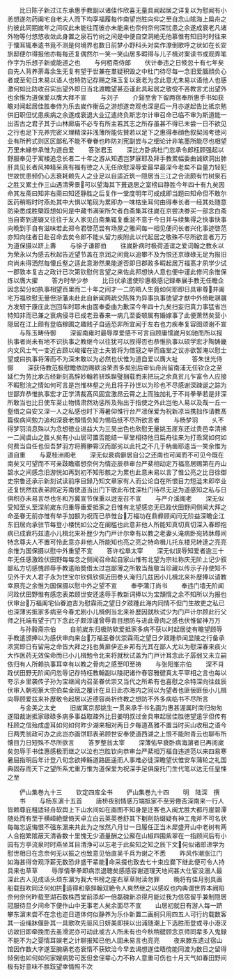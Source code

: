 <!-- { "loadSidebar": true } -->
　　比日陈子新过江东承惠手教副以诸佳作欣喜无量具闻起居之详复以为慰闻有小恙想遂勿药阖宅自老夫人而下均享福履每作南望岂胜向仰之至自念山隂海上扁舟之约彼此同期嵗年之间叹此未能往而彼亦未能来也奈何奈何深忧患之余遂成衰老凡诸外物等付悠悠收敛此身置之泉石竹树之间是中便自空洞絶无他慕惟有知旧时时往来于懐耳辄奉逺书竟不测是何境界也数日前梦小野科头对奕作潦倒歌呼之状如在长安旅邸便尔得报他亦每每还复偶然尔一笑一笑山居多暇得与儿子楫对案读书或观弄笔作字为乐想子新或能道之也
　　与何栢斋侍郎
　　伏计奉违之日倐忽十有七年矣自先人背养荼毒余生无复有望于世兼在羣疑积毁之中杜门待尽每一念旧爱腼顔负心者或至旬日未易以语人也特防记存赐之珠玉复以衰老为念此意尤未易以语他人也感激何如比防收召实出望外即日当北渡瞻望甚迩谨此具起居之敬傥不吝教言尤出望外也余惟为道保爱以膺大拜不宣
　　与刘子
　　介谿至舍下留两宿奉所惠手书如获瞻对闻起居佳胜奉侍为乐去嵗作衡岳之游想遂竒观也深是后一月亦遂起告比抵京勉供旧职但忧患疾病之余遂成衰退大业辽逺终负斯志尔计审召命已临不审为斯道能一出否古之君子其于山林廊庙不必专有所主若其志之所存虽甚不得已未尝一日不欲见之行也足下充养完密义理精深非浅薄所能佐賛若以足下之惠得奉顔色叙契阔考徳问业有所矜式则区区鄙私不能不眷眷也昨防刘宪副尝与之细论计非笔墨所能尽也相望万里未縁参承惟为道自爱
　　答张君玉
　　深比方卧病杜门忽承令郎枉顾强起以野服奉见于寓楼追念长者二十年之游从知遇岂梦寐耶及拜手教累幅委曲诚欵洞出肺肝具见长者风神精采真有福有徳之人无任欣慰深辱爱最早最深今老矣不自量力轻犯世故忧患频仍心志衰耗赖先人之业足以自适近筑一隠居当三江之合流颇有竹树泉石之胜又累土作三山遇清霁景可以望海其下葺退居之室榜曰静胜今年四十有九矣因命其左斋曰知非右斋曰知还静胜之后复作一堂度明年可成成即当题曰知命但不敢尔医药稍暇时时燕处其中大惧以笔砚为累即办一味枯坐耳何由得奉长者一经其处随意防染悉成胜槩跂想如何是中藏书满架所欠者白斋集耳往嵗在京尝决劵买一部念白斋当自寄到遂辍又往往于友人家见白斋集辄复垂涎不意于今日并与续集得之快事快事向晩到手自有滋味若此郑令君啓范尝有场屋之雅间每一相见便问长者兴化事迹啓范亦知向往者日赴召命去矣令郎不能乆留力疾附此以代起居之敬殊不尽所欲言者万万为道保摄以跻上夀
　　与徐子谦郡伯
　　往嵗卧病时极荷道谊之爱词翰之教永以为荣永以为感去秋起告近望节盖在京润之间竟以追攀不及为恨还京碌碌无足为报旧疴尚未得洒然每懐丘壑之适此意渺然果能遂否即日郡政多暇起居万福髙才夙学少试一郡敦本复古之政计已次第钦慰何言望之来佐此邦想快人意也便中谨此修问余惟保炼以膺大擢
　　答方时举少参
　　比日伏承遣使珍惠极感记録奉展手教无任瞻企因念契分如执事相望百里而二十年之间才一二防晤人生竟如何耶即日具审尊并阖宅万福欣慰无量但浙藩未赴此自新闻两疏交陈殊为异事执事徳望才猷中外倚毗骐骥方发轫于康庄此岂回车时耶未由面奉委曲为歉深今年四十九矣扫妄归真力事猛省岂特知非而已兼之衰病侵寻已成老丑春来一病几至委顿属有婚嫁事了此便萧然矣营小隠居在江上颇有登临稼圃之趣贱子自适恐非所宜闻于左右也力疾奉复容图颂谢不宣
　　与陈玉畴侍御
　　深留南雍时最辱厚爱感不可言自顾庸懦嵗月如驰而所以报执事者尚未有地不识执事之教继今以往犹可以觊得否也恭惟执事以硕学宏才陶铸畿内文风士气一变近古顾以峻擢在迩士夫皆将为借冦之举而庙堂之议亦欲暂淹以慰士望或曰执事将薄而不为深未敢以为必然也伏惟为道自爱以膺大祉
　　答朱世光侍御
　　深获侍教范极慰瞻依防赐欵洽荣贵多矣别后审仙舟尚留南浦无任钦企之至延伫为劳比承古经新刻髙辞妙翰若骈珠聫璧捆载而来把玩之余真贫儿乍富令人应接不暇慰浣之情如何可言是岂惟林壑之光且将子孙世以为珍也不尽感谢深疎诞之踪为世鄙弃恭惟执事宏才正学清裁髙风固宜激昂云霄之上而独加礼于不肖拳拳若是非深所敢当也比日使车至止物情肃然劝惩所及殆出于指使之外此岂他人易以及哉一丘一壑借之自安又深一人之私感也时下溽暑仰惟行台严凛保爱为祝新凉当携拙作请教髙篇俟病间勉力追和深衰老頽情负知为惕临纸不尽所欲言者
　　与杨梦羽
　　乆不得梦羽消息殊以为念想徳业进益大为三吴出色也欣慰无量姚玉崖东还过贵邑幸清拂一二闻虞山之胜乆矣有小山居可置否能结一草堂相待他日扁舟往来为打乖窝如何如何费当自任也但吾梦羽方将腾翀霄汉而鄙劣以此托之不几于枘凿耶逺当一笑余惟为道自重
　　与夏桂洲阁老
　　深无似衰病僻居自公之还南也可闻而不可见今既在南矣又可望而不可亲跂瞻寤想奈何为情迩辰恭审台严棐相动定万福高居赐第在丹山碧水之间感念旧游恍如再到初不知形骸之为累也此意未易以言了惟公亮之比日徐御史宗鲁还承示新刻试读前序目録乃知文章家有人而公论自在所恨目力短澁未即卒业还复恍然兹表弟顾定芳南使道当出门下敬此布忱深杜门待尽无足为道感知之私与日俱积亦未易言尽也冬和万冀宣节保重以迓宠召不宣
　　与严介溪阁老
　　深无似受知至乆至深前嵗东归重辱垂爱抵家之日惟有北望感恋无已跧伏田野间侧闻大拜之命圣眷无前亦惟有举手加额为祝而已恭惟台万福功在鼎彛顾闻问无阶益深瞻企江东旧居向承驻节每登小楼恍如公之在阑槛也此意非他人所能知真切真切深入春即抱病已成衰朽兹遣小儿楫北来补歴少为门戸计尔幸有以教之老妻乆淹病卧宛转牀蓐间特念尊夫人不置可怜此意亦非他人所能知也亮之亮之特命楫儿托东楼兄转逹之亮亮余惟为国保摄以慰中外重望不宣
　　答许松臯太宰
　　深无似误辱知爱者逾三十年无任感激跧伏田野每每念之侧闻召命起自家山惟有北望为宗社称庆无阶上记少叙鄙私方切感愧顾辱手教逺贻奬借太过岂鄙薄之所敢当哉敬当珍藏以传示子孙使知不见外于大人君子永为世宝尔钦佩钦佩近田巻乆淹归几兹因小儿楫北来补歴捧以请教幸原亮之余惟为国保摄以慰中外之望不宣
　　奉李蒲汀尚书
　　奉违门墙无阶闻问跧伏田野惟有感恋表弟顾世安还逺辱手教新词捧以为宝頽惰之余不知所以为报也伏审台万福阖宅仙眷迪吉为慰霖雨之望日夕跂踵此海内同情不但门生故吏之私已也深薄劣抵家多病至今春尤剧小儿楫例当北来补歴因就秋试少为门戸计尔顾此行父师之托端有望于门下念此子颇淳谨曾辱青目想防与进此骨肉之感也伏惟留神万万
　　与孙毅斋宗伯
　　自前嵗东归极防欵爱抵家多病不获以时起居徒有瞻望顾辱手教逺颁捧以为感伏审向来台万福圣眷优崇霖雨之望日夕跂踵恭闻显陵之行备承浓赏即日有留用之命皆大拜之兆也黄扉伊迩乡邦有光其在鄙人尤以为慰深春来痰火大作医药无效俟命而已小儿楫勉令北来将就秋试盖为门戸计耳念此子孱弱又未立嗣依归有人所赖执事耳幸有以教之骨肉之感至叩至祷
　　与张阳峯宗伯
　　深不肖跧伏田野无阶闻问忽辱记存特枉教翰副以陵祀诸作舂容雅徤真太平宰相之言也每以夸示乡里袭传子孙为宝继闻内召圣眷优崇又当代之所希有也喜慰之余特深向往兹辰伏审入朝视篆大宗伯矣金瓯之覆计在旦日此亦海内之同以为望者也匪佞匪佞小儿楫向辱顾爱兹来补歴敬令起居以近德容尚祈终教之想防不外多病临书不尽所言
　　与金美之太史
　　旧嵗寓京邸姚生一贯来承手书名画为惠甚渥属时南归匆匆遂阻裁谢抵家碌碌多病多事益取疎外比日姜明叔过舍具审起居佳胜徳望逺孚但传有枉顾之信殆成虚耳如何如何昨少湖来相对两日夕每道髙雅不置当时买山收租之语今日两秃翁政可办之此岂亦画饼耶表弟顾世安奉使道西湖之上恨不能附青云也聊布所懐目力日短殊不尽所欲言
　　答罗整翁太宰
　　深薄佑早衰卧病海濵者已再阅嵗矣忽辱手书佳惠感极而继之以泣也岂胜钦向恭审台严棐相万福自违道范以来四易寒暑屈指明后年计登八旬念欲捧觞道路匪遥而人事难必徒深瞻望伏惟安车蒲轮之礼国典固存而天下之望所系尤重万惟为道保爱为祝深手足俱废托门生代笔以达无任皇悚之至




　　俨山集巻九十三
　　钦定四库全书
　　俨山集巻九十四
　　明　陆深　撰
　　书
　　与杨东濵十五首
　　唐桥夜别情感万端抵家不至劳倦否深南来一行人皆赖尊庇粗适轻舟软舆上下山水间如在画图不知身是迁客也入闽尤胜大都丹崖碧潭随处而有至于横嶂絶壁倚天卓立白云英英巻舒其下劖削防缀疑有神工鬼斧不可名状每每忘返悔恨不强东濵来共此为之怅然八月廿一日履任正当木犀盛开山中老树有两人合抱繁隂蔽天清香数十里愧无少酒量酬之公廨在山椒四围紫翠在一指顾间后有小园有方亭流泉时时燕坐耳目清浄可以忘老于此矣知之知之辰下文何似诸郎进学为慰世相日在念奈何无以振之也致意见怡直吴千兵为谢之不悉
　　昨风作潮涨江门如海甚得竒观浮薪无数恐非盛干辈能命采掇也致去七十束应爨下继此便可令人持具来也草草
　　辱厚情拳拳即病祟退聴矣感感容谢道理天地间甚大仕宦没溺人最深此古人见成话头烦东濵为我大书榜之座右草草附渎勿罪
　　晩将有佳月别具画船载鼓吹同泛何如拱适得和章辞翰双絶令人爽然继之以感叹也内典谓世界本阙陷奈何奈何昨载至湖石数株西堂前添却一倍磊磈新凉得月能过我为信宿留乎兼制隠居冠服待旦夕间命下便作山中无事老人矣余面尽不宣
　　山居初就日有游人每一跻攀东濵未尝不在念也迩日道体何似静养为乐仆新置二画舸只用四五人可行约载数客其一设绳牀偃卧其一具歌吹先驱风日妍美即挟以出浦随潮上下选胜而登或寻小港汊访故旧即牵挽而去虽滑泥亦可动此或古人所未有也今秋稍徤顾念京师同辈多入鬼録不能不为之婴情耳娱老之计聊报知已他人固未易言也亮亮
　　夜来滕东遗过宿山馆因作数大字遂至腕痛老态衰惰不获欵洽今早去谒想遂佳晤傥能同渡为数日之留得倾倒也如何如何家嫂病势可医但舍侄辈心力不称人意重可伤也十月天气如春田野间极有好意味不胜跂望幸情照不次
